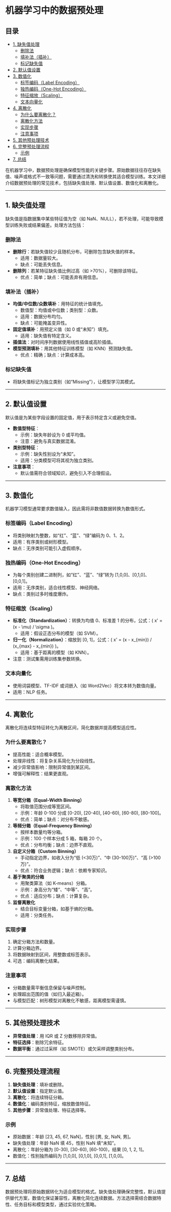 # 机器学习中的数据预处理

## 目录
- [1. 缺失值处理](#1-缺失值处理)
  - [删除法](#删除法)
  - [填补法（插补）](#填补法插补)
  - [标记缺失值](#标记缺失值)
- [2. 默认值设置](#2-默认值设置)
- [3. 数值化](#3-数值化)
  - [标签编码（Label Encoding）](#标签编码label-encoding)
  - [独热编码（One-Hot Encoding）](#独热编码one-hot-encoding)
  - [特征缩放（Scaling）](#特征缩放scaling)
  - [文本向量化](#文本向量化)
- [4. 离散化](#4-离散化)
  - [为什么要离散化？](#为什么要离散化)
  - [离散化方法](#离散化方法)
  - [实现步骤](#实现步骤)
  - [注意事项](#注意事项)
- [5. 其他预处理技术](#5-其他预处理技术)
- [6. 完整预处理流程](#6-完整预处理流程)
  - [示例](#示例)
- [7. 总结](#7-总结)

在机器学习中，数据预处理是确保模型性能的关键步骤。原始数据往往存在缺失值、噪声或格式不一致等问题，需要通过清洗和转换使其适合模型训练。本文详细介绍数据预处理的常见技术，包括缺失值处理、默认值设置、数值化和离散化。

---

## 1. 缺失值处理

缺失值是指数据集中某些特征值为空（如 NaN、NULL），若不处理，可能导致模型训练失败或结果偏差。处理方法包括：

### 删除法
- **删除行**：若缺失值较少且随机分布，可删除包含缺失值的样本。
  - 适用：数据量较大。
  - 缺点：可能丢失信息。
- **删除列**：若某特征缺失值比例过高（如 >70%），可删除该特征。
  - 优点：简单；缺点：可能丢弃有用信息。

### 填补法（插补）
- **均值/中位数/众数填补**：用特征的统计值填充。
  - 数值型：均值或中位数；类别型：众数。
  - 适用：数据分布均匀。
  - 缺点：可能掩盖变异性。
- **固定值填补**：用预定义值（如 0 或“未知”）填充。
  - 适用：缺失值有特定含义。
- **插值法**：对时间序列数据使用线性插值或高阶插值。
- **模型预测填补**：用其他特征训练模型（如 KNN）预测缺失值。
  - 优点：精确；缺点：计算成本高。

### 标记缺失值
- 将缺失值标记为独立类别（如“Missing”），让模型学习其模式。

---

## 2. 默认值设置

默认值是为某些字段设置的固定值，用于表示特定含义或避免空值。

- **数值型特征**：
  - 示例：缺失年龄设为 0 或平均值。
  - 注意：避免与真实数据混淆。
- **类别型特征**：
  - 示例：缺失性别设为“未知”。
  - 适用：分类模型可将其视为独立类别。
- **注意事项**：
  - 默认值需符合领域知识，避免引入不合理假设。

---

## 3. 数值化

机器学习模型通常要求数值输入，因此需将非数值数据转换为数值形式。

### 标签编码（Label Encoding）
- 将类别映射为整数，如“红”、“蓝”、“绿”编码为 0、1、2。
- 适用：有序类别或树形模型。
- 缺点：无序类别可能引入虚假顺序。

### 独热编码（One-Hot Encoding）
- 为每个类别创建二进制列，如“红”、“蓝”、“绿”转为 [1,0,0]、[0,1,0]、[0,0,1]。
- 适用：无序类别，适合线性模型、神经网络。
- 缺点：类别过多时维度爆炸。

### 特征缩放（Scaling）
- **标准化（Standardization）**：转换为均值 0、标准差 1 的分布，公式：\( x' = (x - \mu) / \sigma \)。
  - 适用：假设正态分布的模型（如 SVM）。
- **归一化（Normalization）**：缩放到 [0, 1]，公式：\( x' = (x - x_{min}) / (x_{max} - x_{min}) \)。
  - 适用：基于距离的模型（如 KNN）。
- 注意：测试集需用训练集参数转换。

### 文本向量化
- 使用词袋模型、TF-IDF 或词嵌入（如 Word2Vec）将文本转为数值向量。
- 适用：NLP 任务。

---

## 4. 离散化

离散化将连续型特征转化为离散区间，简化数据并提高模型适应性。

### 为什么要离散化？
- 提高性能：适合概率模型。
- 处理非线性：将复杂关系简化为分段线性。
- 减少异常值影响：限制异常值到某区间。
- 增强可解释性：结果更直观。

### 离散化方法
1. **等宽分箱（Equal-Width Binning）**
   - 将取值范围分成等宽区间。
   - 示例：年龄 0-100 分成 [0-20), [20-40), [40-60), [60-80), [80-100]。
   - 优点：简单；缺点：对分布不敏感。
2. **等频分箱（Equal-Frequency Binning）**
   - 按样本数量均等分箱。
   - 示例：100 个样本分成 5 箱，每箱 20 个。
   - 优点：分布均衡；缺点：边界不直观。
3. **自定义分箱（Custom Binning）**
   - 手动指定边界，如收入分为“低 (<30万)”、“中 (30-100万)”、“高 (>100万)”。
   - 优点：符合业务逻辑；缺点：依赖专家知识。
4. **基于聚类的分箱**
   - 用聚类算法（如 K-means）分箱。
   - 示例：身高分为“矮”、“中等”、“高”。
   - 优点：适应分布；缺点：计算复杂。
5. **监督离散化**
   - 结合目标变量分箱，如基于熵的分箱。
   - 适用：分类任务。

### 实现步骤
1. 确定分箱方法和数量。
2. 计算分箱边界。
3. 将数据映射到区间，用整数或标签表示。
4. 可选：编码离散化结果。

### 注意事项
- 分箱数量需平衡信息保留与噪声控制。
- 处理超出范围的值（如归入最近箱）。
- 与模型匹配：树形模型对离散化不敏感，距离模型需谨慎。

---

## 5. 其他预处理技术
- **异常值处理**：用 IQR 或 Z 分数移除异常值。
- **特征选择**：剔除冗余特征。
- **数据平衡**：通过过采样（如 SMOTE）或欠采样调整类别分布。

---

## 6. 完整预处理流程
1. **缺失值处理**：填补或删除。
2. **默认值设置**：指定默认值。
3. **离散化**：将连续特征分箱。
4. **数值化**：编码类别特征，缩放数值特征。
5. **其他步骤**：异常值处理、特征选择等。

### 示例
- 原始数据：年龄 [23, 45, 67, NaN]，性别 [男, 女, NaN, 男]。
- 缺失值处理：年龄 NaN 填 45，性别 NaN 填“未知”。
- 离散化：年龄分箱为 [0-30), [30-60), [60-100)，结果 [0, 1, 2, 1]。
- 数值化：性别独热编码为 [1,0,0], [0,1,0], [0,0,1], [1,0,0]。

---

## 7. 总结
数据预处理将原始数据转化为适合模型的格式。缺失值处理确保完整性，默认值提供替代方案，数值化保证兼容性，离散化简化连续数据。方法选择需结合数据特性、任务目标和模型类型，通过实验优化策略。
